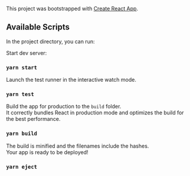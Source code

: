 This project was bootstrapped with [Create React App](https://github.com/facebook/create-react-app).

## Available Scripts

In the project directory, you can run:

Start dev server:
### `yarn start`


Launch the test runner in the interactive watch mode.<br />

### `yarn test`
Build the app for production to the `build` folder.<br />
It correctly bundles React in production mode and optimizes the build for the best performance.

### `yarn build`


The build is minified and the filenames include the hashes.<br />
Your app is ready to be deployed!

### `yarn eject`

